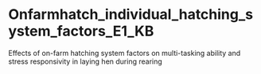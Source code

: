 # Onfarmhatch_individual_hatching_system_factors_E1_KB
Effects of on-farm hatching system factors on multi-tasking ability and stress responsivity in laying hen during rearing
